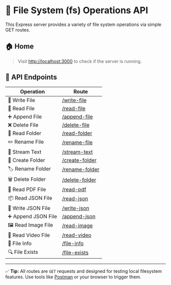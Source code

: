 # 📁 File System (fs) Operations API

This Express server provides a variety of file system operations via simple GET routes.

## 🏠 Home

> Visit [http://localhost:3000](http://localhost:3000) to check if the server is running.

## 🚀 API Endpoints

| Operation             | Route                                                  |
|-----------------------|--------------------------------------------------------|
| 📝 Write File         | [/write-file](http://localhost:3000/write-file)        |
| 📖 Read File          | [/read-file](http://localhost:3000/read-file)          |
| ➕ Append File        | [/append-file](http://localhost:3000/append-file)      |
| ❌ Delete File        | [/delete-file](http://localhost:3000/delete-file)      |
| 📂 Read Folder        | [/read-folder](http://localhost:3000/read-folder)      |
| ✏️ Rename File        | [/rename-file](http://localhost:3000/rename-file)      |
| 🌊 Stream Text        | [/stream-text](http://localhost:3000/stream-text)      |
| 📁 Create Folder      | [/create-folder](http://localhost:3000/create-folder)  |
| 🏷 Rename Folder       | [/rename-folder](http://localhost:3000/rename-folder)  |
| 🗑 Delete Folder       | [/delete-folder](http://localhost:3000/delete-folder)  |
| 📄 Read PDF File      | [/read-pdf](http://localhost:3000/read-pdf)            |
| 📦 Read JSON File     | [/read-json](http://localhost:3000/read-json)          |
| 💾 Write JSON File    | [/write-json](http://localhost:3000/write-json)        |
| ➕ Append JSON File   | [/append-json](http://localhost:3000/append-json)      |
| 🖼 Read Image File     | [/read-image](http://localhost:3000/read-image)        |
| 🎥 Read Video File    | [/read-video](http://localhost:3000/read-video)        |
| 🧾 File Info          | [/file-info](http://localhost:3000/file-info)          |
| 🔍 File Exists        | [/file-exists](http://localhost:3000/file-exists)      |

---

✅ **Tip:** All routes are `GET` requests and designed for testing local filesystem features. Use tools like [Postman](https://www.postman.com/) or your browser to trigger them.
